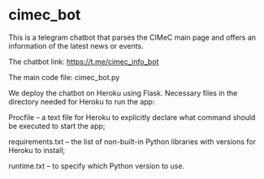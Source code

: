 # cimec_bot
This is a telegram chatbot that parses the CIMeC main page and offers an information of the latest news or events.

The chatbot link: https://t.me/cimec_info_bot

The main code file: cimec_bot.py

We deploy the chatbot on Heroku using Flask.
Necessary files in the directory needed for Heroku to run the app:

Procfile – a text file for Heroku to explicitly declare what command should be executed to start the app;

requirements.txt – the list of non-built-in Python libraries with versions for Heroku to install;

runtime.txt – to specify which Python version to use.
